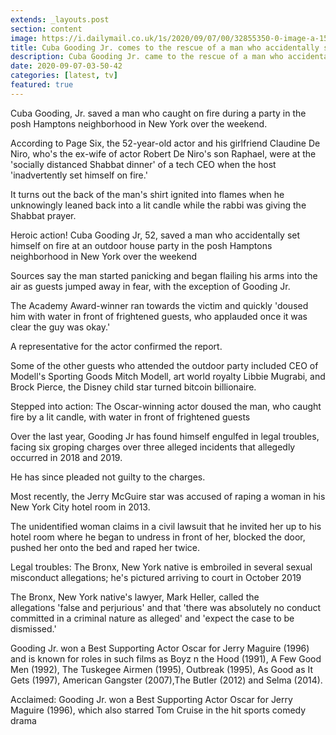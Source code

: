 ```yaml
---
extends: _layouts.post
section: content
image: https://i.dailymail.co.uk/1s/2020/09/07/00/32855350-0-image-a-15_1599435123050.jpg 
title: Cuba Gooding Jr. comes to the rescue of a man who accidentally set himself on fire at a house party 
description: Cuba Gooding Jr. came to the rescue of a man who accidentally set himself on fire at a house party in the Hamptons over the Labor Day weekend. 
date: 2020-09-07-03-50-42 
categories: [latest, tv] 
featured: true 
--- 
```

Cuba Gooding, Jr. saved a man who caught on fire during a party in the posh Hamptons neighborhood in New York over the weekend. 

According to Page Six, the 52-year-old actor and his girlfriend Claudine De Niro, who's the ex-wife of actor Robert De Niro's son Raphael, were at the 'socially distanced Shabbat dinner' of a tech CEO when the host 'inadvertently set himself on fire.'

It turns out the back of the man's shirt ignited into flames when he unknowingly leaned back into a lit candle while the rabbi was giving the Shabbat prayer.

Heroic action! Cuba Gooding Jr, 52, saved a man who accidentally set himself on fire at an outdoor house party in the posh Hamptons neighborhood in New York over the weekend

Sources say the man started panicking and began flailing his arms into the air as guests jumped away in fear, with the exception of Gooding Jr.

The Academy Award-winner ran towards the victim and quickly 'doused him with water in front of frightened guests, who applauded once it was clear the guy was okay.'

A representative for the actor confirmed the report.

Some of the other guests who attended the outdoor party included CEO of Modell's Sporting Goods Mitch Modell, art world royalty Libbie Mugrabi, and Brock Pierce, the Disney child star turned bitcoin billionaire.

Stepped into action: The Oscar-winning actor doused the man, who caught fire by a lit candle, with water in front of frightened guests

Over the last year, Gooding Jr has found himself engulfed in legal troubles, facing six groping charges over three alleged incidents that allegedly occurred in 2018 and 2019.

He has since pleaded not guilty to the charges.  

Most recently, the Jerry McGuire star was accused of raping a woman in his New York City hotel room in 2013. 

The unidentified woman claims in a civil lawsuit that he invited her up to his hotel room where he began to undress in front of her, blocked the door, pushed her onto the bed and raped her twice. 

Legal troubles: The Bronx, New York native is embroiled in several sexual misconduct allegations; he's pictured arriving to court in October 2019

The Bronx, New York native's lawyer, Mark Heller, called the allegations 'false and perjurious' and that 'there was absolutely no conduct committed in a criminal nature as alleged' and 'expect the case to be dismissed.'  

Gooding Jr. won a Best Supporting Actor Oscar for Jerry Maguire (1996) and is known for roles in such films as Boyz n the Hood (1991), A Few Good Men (1992), The Tuskegee Airmen (1995), Outbreak (1995), As Good as It Gets (1997), American Gangster (2007),The Butler (2012) and Selma (2014).

Acclaimed: Gooding Jr. won a Best Supporting Actor Oscar for Jerry Maguire (1996), which also starred Tom Cruise in the hit sports comedy drama

